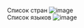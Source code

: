 Список стран
![image](https://github.com/OlegEgoism/django_Countries_Languages/assets/81327146/6521a33e-38e0-4d99-941b-f652ba210458) <br>
Список языков
![image](https://github.com/OlegEgoism/django_Countries_Languages/assets/81327146/cde3fc94-ca43-45e3-ba6c-4721fb650e23) <br>
